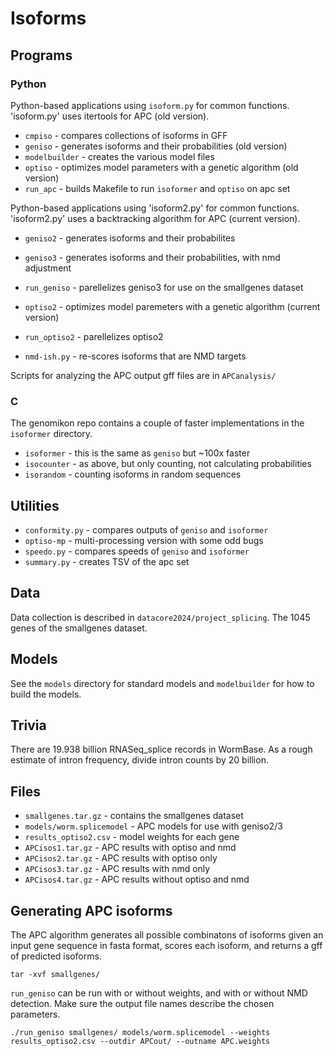 # Isoforms

## Programs

### Python

Python-based applications using `isoform.py` for common functions.
'isoform.py' uses itertools for APC (old version).

-   `cmpiso` - compares collections of isoforms in GFF
-   `geniso` - generates isoforms and their probabilities (old version)
-   `modelbuilder` - creates the various model files
-   `optiso` - optimizes model parameters with a genetic algorithm (old
    version)
-   `run_apc` - builds Makefile to run `isoformer` and `optiso` on apc
    set

Python-based applications using 'isoform2.py' for common functions.
'isoform2.py' uses a backtracking algorithm for APC (current version).

-   `geniso2` - generates isoforms and their probabilites

-   `geniso3` - generates isoforms and their probabilities, with nmd
    adjustment

-   `run_geniso` - parellelizes geniso3 for use on the smallgenes
    dataset

-   `optiso2` - optimizes model paremeters with a genetic algorithm
    (current version)

-   `run_optiso2` - parellelizes optiso2

-   `nmd-ish.py` - re-scores isoforms that are NMD targets

Scripts for analyzing the APC output gff files are in `APCanalysis/`

### C

The genomikon repo contains a couple of faster implementations in the
`isoformer` directory.

-   `isoformer` - this is the same as `geniso` but \~100x faster
-   `isocounter` - as above, but only counting, not calculating
    probabilities
-   `isorandom` - counting isoforms in random sequences

## Utilities

-   `conformity.py` - compares outputs of `geniso` and `isoformer`
-   `optiso-mp` - multi-processing version with some odd bugs
-   `speedo.py` - compares speeds of `geniso` and `isoformer`
-   `summary.py` - creates TSV of the apc set

## Data

Data collection is described in `datacore2024/project_splicing`. The
1045 genes of the smallgenes dataset.

## Models

See the `models` directory for standard models and `modelbuilder` for
how to build the models.

## Trivia

There are 19.938 billion RNASeq_splice records in WormBase. As a rough
estimate of intron frequency, divide intron counts by 20 billion.

## Files

-   `smallgenes.tar.gz` - contains the smallgenes dataset
-   `models/worm.splicemodel` - APC models for use with geniso2/3
-   `results_optiso2.csv` - model weights for each gene
-   `APCisos1.tar.gz` - APC results with optiso and nmd
-   `APCisos2.tar.gz` - APC results with optiso only
-   `APCisos3.tar.gz` - APC results with nmd only
-   `APCisos4.tar.gz` - APC results without optiso and nmd

## Generating APC isoforms

The APC algorithm generates all possible combinatons of isoforms given
an input gene sequence in fasta format, scores each isoform, and returns
a gff of predicted isoforms.

```         
tar -xvf smallgenes/
```

`run_geniso` can be run with or without weights, and with or without NMD
detection. Make sure the output file names describe the chosen
parameters.

```         
./run_geniso smallgenes/ models/worm.splicemodel --weights results_optiso2.csv --outdir APCout/ --outname APC.weights 
```
